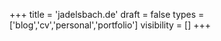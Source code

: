 +++
title = 'jadelsbach.de'
draft = false
types = ['blog','cv','personal','portfolio']
visibility = []
+++
